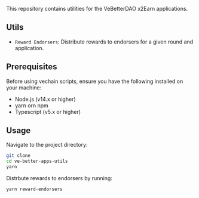 This repository contains utilities for the VeBetterDAO x2Earn applications.

## Utils

- `Reward Endorsers`: Distribute rewards to endorsers for a given round and application.

## Prerequisites

Before using vechain scripts, ensure you have the following installed on your machine:

- Node.js (v14.x or higher)
- yarn orn npm
- Typescript (v5.x or higher)

## Usage

Navigate to the project directory:

```bash
git clone
cd ve-better-apps-utils
yarn
```

Distrbute rewards to endorsers by running:

```bash
yarn reward-endorsers
```
